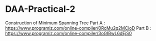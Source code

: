 # DAA-Practical-2
Construction of Minimum Spanning Tree
Part A : https://www.programiz.com/online-compiler/0RcMu2q2MCioD
Part B : https://www.programiz.com/online-compiler/3oGIBwL6dEjS0
